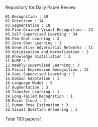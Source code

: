 Repository for Daily Paper Review

    01.Recognition : 50
    02.Detection : 14
    03.Segmentation : 18
    04.Fine-Grained Visual Recognition : 23
    05.Self-Supervised Learning : 34
    06.Few-Shot Learning : 2
    07.Zero-Shot Learning : 3
    08.Generative Adversarial Networks : 11
    09.Optimization and Normalization : 2
    10.Knowledge Distillation : 2
    11.NeRF : 1
    12.Weakly-Supervised Learning : 3
    13.Facial Expression Recognition : 12
    14.Semi-Supervised Learning : 1
    15.Domain Adaptation : 1
    16.Language Model : 5
    17.Augmentation : 3
    18.Transfer Learning : 1
    19.Long-Tailed Recognition : 1
    20.Point Cloud : 2
    21.Human Pose Estimation : 3
    22.Visual Question Answering : 1

Total 193 papers!